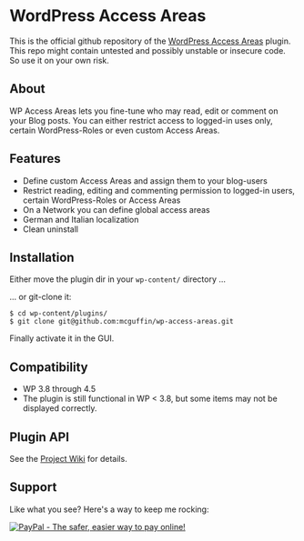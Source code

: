 WordPress Access Areas
======================

This is the official github repository of the [WordPress Access Areas](http://wordpress.org/plugins/wp-access-areas/)
plugin. This repo might contain untested and possibly unstable or insecure code. So use it on your own risk.

About
-----
WP Access Areas lets you fine-tune who may read, edit or comment on your Blog posts.
You can either restrict access to logged-in uses only, certain WordPress-Roles or
even custom Access Areas.

Features
--------
- Define custom Access Areas and assign them to your blog-users
- Restrict reading, editing and commenting permission to logged-in users, certain WordPress-Roles or Access Areas
- On a Network you can define global access areas
- German and Italian localization
- Clean uninstall

Installation
------------
Either move the plugin dir in your `wp-content/` directory ...

... or git-clone it:
```
$ cd wp-content/plugins/
$ git clone git@github.com:mcguffin/wp-access-areas.git
```

Finally activate it in the GUI.

Compatibility
-------------
- WP 3.8 through 4.5
- The plugin is still functional in WP < 3.8, but some items may not be displayed correctly.

Plugin API
----------
See the [Project Wiki](../../wiki/) for details.

Support
-------
Like what you see? Here's a way to keep me rocking:

<a href="https://www.paypal.com/cgi-bin/webscr?cmd=_s-xclick&hosted_button_id=F8NKC6TCASUXE"><img src="https://www.paypalobjects.com/en_US/i/btn/btn_donate_SM.gif" border="0" name="submit" alt="PayPal - The safer, easier way to pay online!" /></a>
